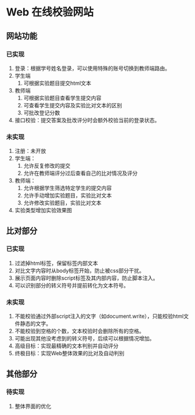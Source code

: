# Web 在线校验网站

## 网站功能

### 已实现

1. 登录：根据学号姓名登录，可以使用特殊的账号切换到教师端路由。
2. 学生端
   1. 可根据实验题目提交html文本
3. 教师端
   1. 可根据实验题目查看学生提交内容
   2. 可查看学生提交内容及实验比对文本的区别
   3. 可批改登记分数
5. 接口校验：提交答案及批改评分时会额外校验当前的登录状态。


### 未实现

1. 注册：未开放
2. 学生端：
   1. 允许反复修改的提交
   2. 允许在教师端评分过后查看自己的比对情况及评分
3. 教师端：
   1. 允许根据学生筛选特定学生的提交内容
   2. 允许手动增加实验题目，实验比对文本
   3. 允许修改实验题目，实验比对文本
4. 实验类型增加实验效果图


## 比对部分

### 已实现
  1. 过滤掉html标签，保留标签内部文本
  2. 对比文字内容时从body标签开始，防止被css部分干扰。
  3. 展示页面内容时删除script标签及其内部内容，防止脚本注入。
  4. 可以识别部分的转义符号并提前转化为文本符号。


### 未实现
  1. 不能校验通过外部script注入的文字（如document.write），只能校验html文件静态的文字。
  2. 不能校验到空格的个数，文本校验时会删除所有的空格。
  3. 可能出现其他没考虑到的转义符号，后续可以根据情况增加。
  4. 高级目标：实现最精确的文本判别并自动评分
  5. 终极目标：实现Web整体效果的比对及自动判别

## 其他部分

### 待实现
   1. 整体界面的优化
